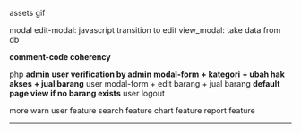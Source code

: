assets
    gif

modal
    edit-modal: javascript transition to edit
    view_modal: take data from db
    
**comment-code coherency**

php
    **admin**
        **user verification by admin**
        **modal-form**
            **+ kategori**
            **+ ubah hak akses**
            **+ jual barang**
    user
        modal-form
            + edit barang
            + jual barang
    **default page view if no barang exists**
    user logout

more
    warn user feature
    search feature
    chart feature
    report feature

-----------------------------

